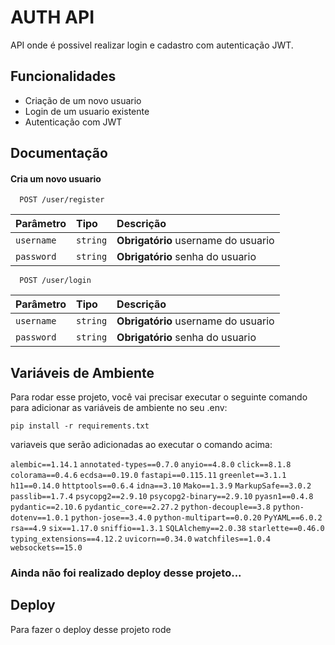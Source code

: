 
# AUTH API

API onde é possivel realizar login e cadastro com autenticação JWT.

## Funcionalidades

- Criação de um novo usuario
- Login de um usuario existente
- Autenticação com JWT


## Documentação
#### Cria um novo usuario

```http
  POST /user/register
```

| Parâmetro   | Tipo       | Descrição                           |
| :---------- | :--------- | :---------------------------------- |
| `username` | `string` | **Obrigatório** username do usuario |
| `password` | `string` | **Obrigatório** senha do usuario |

```http
  POST /user/login
```

| Parâmetro   | Tipo       | Descrição                                   |
| :---------- | :--------- | :------------------------------------------ |
| `username` | `string` | **Obrigatório** username do usuario |
| `password` | `string` | **Obrigatório** senha do usuario |


## Variáveis de Ambiente

Para rodar esse projeto, você vai precisar executar o seguinte comando para adicionar as variáveis de ambiente no seu .env:

`pip install -r requirements.txt`

variaveis que serão adicionadas ao executar o comando acima:

`alembic==1.14.1`
`annotated-types==0.7.0`
`anyio==4.8.0`
`click==8.1.8`
`colorama==0.4.6`
`ecdsa==0.19.0`
`fastapi==0.115.11`
`greenlet==3.1.1`
`h11==0.14.0`
`httptools==0.6.4`
`idna==3.10`
`Mako==1.3.9`
`MarkupSafe==3.0.2`
`passlib==1.7.4`
`psycopg2==2.9.10`
`psycopg2-binary==2.9.10`
`pyasn1==0.4.8`
`pydantic==2.10.6`
`pydantic_core==2.27.2`
`python-decouple==3.8`
`python-dotenv==1.0.1`
`python-jose==3.4.0`
`python-multipart==0.0.20`
`PyYAML==6.0.2`
`rsa==4.9`
`six==1.17.0`
`sniffio==1.3.1`
`SQLAlchemy==2.0.38`
`starlette==0.46.0`
`typing_extensions==4.12.2`
`uvicorn==0.34.0`
`watchfiles==1.0.4`
`websockets==15.0`



### Ainda não foi realizado deploy desse projeto...
## Deploy

Para fazer o deploy desse projeto rode

```bash
  
```

